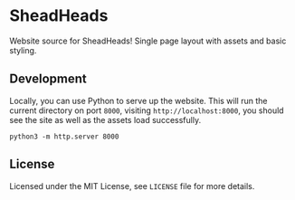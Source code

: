 # SheadHeads

Website source for SheadHeads! Single page layout with assets and basic styling.

## Development

Locally, you can use Python to serve up the website. This will run the current directory on port `8000`, visiting `http://localhost:8000`, you should see the site as well as the assets load successfully.

`python3 -m http.server 8000`

## License

Licensed under the MIT License, see `LICENSE` file for more details.

